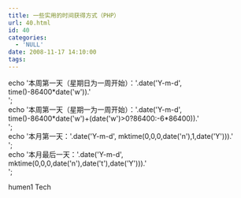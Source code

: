 ```yaml
---
title: 一些实用的时间获得方式（PHP）
url: 40.html
id: 40
categories:
  - 'NULL'
date: 2008-11-17 14:10:00
tags:
---
```


  
echo '本周第一天（星期日为一周开始）：'.date('Y-m-d', time()-86400*date('w')).'  
';  
echo '本周第一天（星期一为一周开始）：'.date('Y-m-d', time()-86400\*date('w')+(date('w')>0?86400:-6\*86400)).'  
';  
echo '本月第一天：'.date('Y-m-d', mktime(0,0,0,date('n'),1,date('Y'))).'  
';  
echo '本月最后一天：'.date('Y-m-d', mktime(0,0,0,date('n'),date('t'),date('Y'))).'  
';  

humen1 Tech
